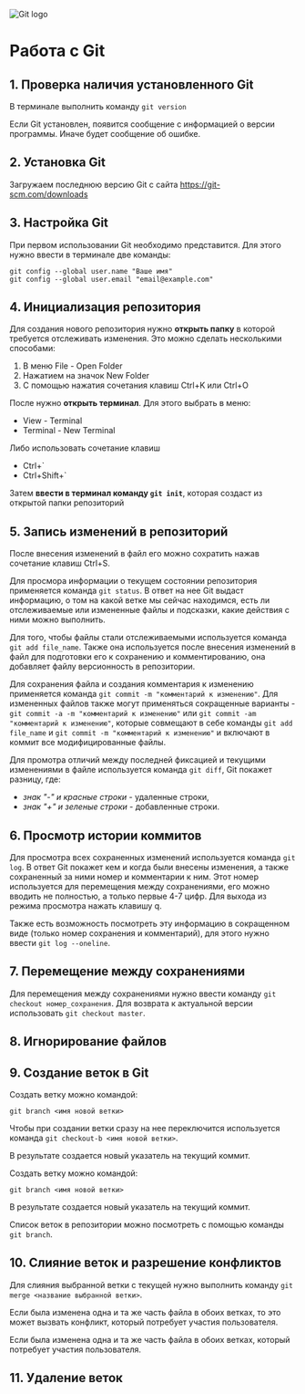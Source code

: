 ![Git logo](1_QoR3rxWIbnf5wmF_IuAHqQ.png)

# Рaбота с Git

## 1. Проверка наличия установленного Git

В терминале выполнить команду `git version`

Если Git установлен, появится сообщение с информацией о версии программы. Иначе будет сообщение об ошибке.

## 2. Установка Git

Загружаем последнюю версию Git с сайта https://git-scm.com/downloads

## 3. Настройка Git

При первом использовании Git необходимо представится. Для этого нужно ввести в терминале две команды:
```
git config --global user.name "Ваше имя"
git config --global user.email "email@example.com"
```

## 4. Инициализация репозитория

Для создания нового репозитория нужно **открыть папку** в которой требуется отслеживать изменения. Это можно сделать несколькими способами:
1. В меню File - Open Folder
2. Нажатием на значок New Folder
3. С помощью нажатия сочетания клавиш Ctrl+K или Ctrl+O

После нужно **открыть терминал**. Для этого выбрать в меню:
* View - Terminal
* Terminal - New Terminal

Либо использовать сочетание клавиш 
+ Ctrl+` 
+ Ctrl+Shift+`

Затем **ввести в терминал команду `git init`**, которая создаст из открытой папки репозиторий

## 5. Запись изменений в репозиторий

После внесения изменений в файл его можно сохратить нажав сочетание клавиш Ctrl+S.

Для просмора информации о текущем состоянии репозитория применяется команда `git status`. В ответ на нее Git выдаст информацию, о том на какой ветке мы сейчас находимся, есть ли отслеживаемые или измененные файлы и подсказки, какие действия с ними можно выполнить.

Для того, чтобы файлы стали отслеживаемыми используется команда `git add file_name`. Также она используется после внесения изменений в файл для подготовки его к сохранению и комментированию, она добавляет файлу версионность в репозитории.

Для сохранения файла и создания комментария к изменению применяется команда `git commit -m "комментарий к изменению"`. Для измененных файлов также могут применяться сокращенные варианты - `git commit -a -m "комментарий к изменению"` или `git commit -am "комментарий к изменению"`, которые совмещают в себе команды `git add file_name` и `git commit -m "комментарий к изменению"` и включают в коммит все модифицированные файлы.

Для промотра отличий между последней фиксацией и текущими изменениями в файле используется команда `git diff`, Git покажет разницу, где:

- *знак "-" и красные строки* - удаленные строки,
- *знак "+" и зеленые строки* - добавленные строки.

## 6. Просмотр истории коммитов

Для просмотра всех сохраненных изменений используется команда `git log`. В ответ Git покажет кем и когда были внесены изменения, а также сохраненный за ними номер и комментарии к ним. Этот номер используется для перемещения между сохранениями, его можно вводить не полностью, а только первые 4-7 цифр. Для выхода из режима просмотра нажать клавишу q.

Также есть возможность посмотреть эту информацию в сокращенном виде (только номер сохранения и комментарий), для этого нужно ввести `git log --oneline`.

## 7. Перемещение между сохранениями

Для перемещения между сохранениями нужно ввести команду `git checkout номер_сохранения`. Для возврата к актуальной версии использовать `git checkout master`.

## 8. Игнорирование файлов

## 9. Создание веток в Git

Создать ветку можно командой: 
```
git branch <имя новой ветки>
```
Чтобы при создании ветки сразу на нее переключится используется команда `git checkout-b <имя новой ветки>`.

В результате создается новый указатель на текущий коммит.

Создать ветку можно командой: 
```
git branch <имя новой ветки>
```
В результате создается новый указатель на текущий коммит.

Список веток в репозитории можно посмотреть с помощью команды `git branch`.

## 10. Слияние веток и разрешение конфликтов

Для слияния выбранной ветки с текущей нужно выполнить команду `git merge <название выбранной ветки>`.

Если была изменена одна и та же часть файла в обоих ветках, то это может вызвать конфликт, который потребует участия пользователя.

Если была изменена одна и та же часть файла в обоих ветках, который потребует участия пользователя.

## 11. Удаление веток

